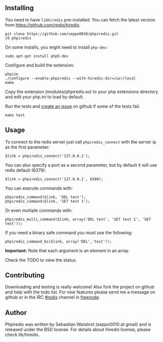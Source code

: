 Installing
----------
You need to have `libhiredis` pre-installed. You can fetch the latest version
from https://github.com/redis/hiredis.

    git clone https://github.com/seppo0010/phpiredis.git
    cd phpiredis

On some installs, you might need to install `php-dev`:

    sudo apt-get install php5-dev

Configure and build the extension:

    phpize
    ./configure --enable-phpiredis --with-hiredis-dir=/usr/local
    make

Copy the extension (modules/phpiredis.so) to your php extensions directory and
edit your php.ini to load by default.

Run the tests and [create an issue][] on github if some of the tests fail.

    make test

  [create an issue]: http://github.com/seppo0010/phpiredis/issues

Usage
-----
To connect to the redis server just call `phpiredis_connect` with the server ip
as the first parameter:

    $link = phpiredis_connect('127.0.0.1');

You can also specify a port as a second parameter, but by default it will use
redis default (6379):

    $link = phpiredis_connect('127.0.0.1', 6380);

You can execute commands with:

    phpiredis_command($link, 'DEL test');
    phpiredis_command($link, 'SET test 1');

Or even multiple commands with:

    phpiredis_multi_command($link, array('DEL test', 'SET test 1', 'GET test'));

If you need a binary safe command you must use the following:

    phpiredis_command_bs($link, array('DEL','test'));

__Important:__ Note that each argument is an element in an array.

Check the TODO to view the status.

Contributing
------------
Downloading and testing is really welcome! Also fork the project on github and
help with the todo list. For new features please send me a message on github or
in the IRC [#redis][] channel in [freenode][].

  [#redis]: http://webchat.freenode.net/?channels=redis
  [freenode]: http://freenode.net/

Author
------
Phpiredis was written by Sebastian Waisbrot (seppo0010 at gmail) and is
released under the BSD license. For details about Hiredis license, please
check lib/hiredis.
